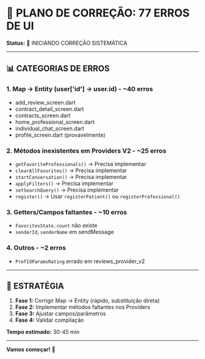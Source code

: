 # 🔧 PLANO DE CORREÇÃO: 77 ERROS DE UI

**Status:** 🚀 INICIANDO CORREÇÃO SISTEMÁTICA

---

## 📊 CATEGORIAS DE ERROS

### **1. Map → Entity (user['id'] → user.id)** - ~40 erros
- add_review_screen.dart
- contract_detail_screen.dart
- contracts_screen.dart
- home_professional_screen.dart
- individual_chat_screen.dart
- profile_screen.dart (provavelmente)

### **2. Métodos inexistentes em Providers V2** - ~25 erros
- `getFavoriteProfessionals()` → Precisa implementar
- `clearAllFavorites()` → Precisa implementar
- `startConversation()` → Precisa implementar
- `applyFilters()` → Precisa implementar
- `setSearchQuery()` → Precisa implementar
- `register()` → Usar `registerPatient()` ou `registerProfessional()`

### **3. Getters/Campos faltantes** - ~10 erros
- `FavoritesState.count` não existe
- `senderId`, `senderName` em sendMessage

### **4. Outros** - ~2 erros
- `ProfIdParamsRating` errado em reviews_provider_v2

---

## 🎯 ESTRATÉGIA

1. **Fase 1:** Corrigir Map → Entity (rápido, substituição direta)
2. **Fase 2:** Implementar métodos faltantes nos Providers
3. **Fase 3:** Ajustar campos/parâmetros
4. **Fase 4:** Validar compilação

**Tempo estimado:** 30-45 min

---

**Vamos começar!** 🚀
